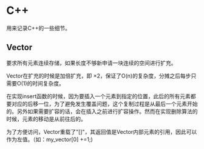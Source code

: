 # C++

用来记录C++的一些细节。

## Vector
要求所有元素连续存储，如果长度不够新申请一块连续的空间进行扩充。

Vector在扩充的时候是加倍扩充，即 ×2，保证了O(n)的复杂度，分摊之后每步只需要O(1)的时间复杂度。

在实现insert函数的时候，因为要插入一个元素到指定的位置，此后的所有元素都要对应的后移一位，为了避免发生覆盖问题，这个复制过程是从最后一个元素开始的。另外如果需要扩容的话，会在插入之前进行扩容操作。然而在实现删除算法的时候，元素的移动是从前往后的。

为了方便访问，Vector重载了"[]"，其返回值是Vector内部元素的引用，因此可以作为左值。（如：my_vector[0] +=1;)